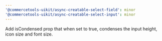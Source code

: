 ```yaml
---
'@commercetools-uikit/async-creatable-select-field': minor
'@commercetools-uikit/async-creatable-select-input': minor
---
```


Add isCondensed prop that when set to true, condenses the input height, icon size and font size.
